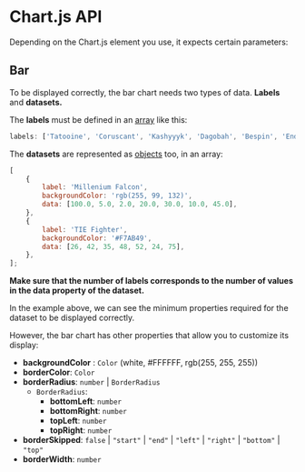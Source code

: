 # Chart.js API

Depending on the Chart.js element you use, it expects certain parameters:

## Bar

To be displayed correctly, the bar chart needs two types of data. **Labels** and **datasets.**

The **labels** must be defined in an <span style="text-decoration: underline;">[array](https://developer.mozilla.org/en-US/docs/Web/JavaScript/Reference/Global_Objects/Array)</span> like this:

```js
labels: ['Tatooine', 'Coruscant', 'Kashyyyk', 'Dagobah', 'Bespin', 'Endor', 'Hoth'];
```

The **datasets** are represented as <span style="text-decoration: underline;">[objects](https://developer.mozilla.org/en-US/docs/Web/JavaScript/Reference/Global_Objects/Object)</span> too, in an array:

```js
[
    {
        label: 'Millenium Falcon',
        backgroundColor: 'rgb(255, 99, 132)',
        data: [100.0, 5.0, 2.0, 20.0, 30.0, 10.0, 45.0],
    },
    {
        label: 'TIE Fighter',
        backgroundColor: '#F7AB49',
        data: [26, 42, 35, 48, 52, 24, 75],
    },
];
```

**Make sure that the number of labels corresponds to the number of values in the data property of the dataset.**

In the example above, we can see the minimum properties required for the dataset to be displayed correctly.

However, the bar chart has other properties that allow you to customize its display:

-   **backgroundColor** : `Color` (white, #FFFFFF, rgb(255, 255, 255))
-   **borderColor**: `Color`
-   **borderRadius**: `number` | `BorderRadius`
    -   `BorderRadius`:
        -   **bottomLeft**: `number`
        -   **bottomRight**: `number`
        -   **topLeft**: `number`
        -   **topRight**: `number`
-   **borderSkipped**: `false` | `"start"` | `"end"` | `"left"` | `"right"` | `"bottom"` | `"top"`
-   **borderWidth**: `number`
